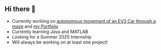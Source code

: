 ## Hi there 👋 

<!--
**CookOLo/CookOLo** is a ✨ _special_ ✨ repository because its `README.md` (this file) appears on your GitHub profile.

Here are some ideas to get you started:

- 🔭 I’m currently working on ...
- 🌱 I’m currently learning ...
- 👯 I’m looking to collaborate on ...
- 🤔 I’m looking for help with ...
- 💬 Ask me about ...
- 📫 How to reach me: ...
- 😄 Pronouns: ...
- ⚡ Fun fact: ...
-->

- Currently working on [autonomous movement of an EV3 Car through a maze](https://github.com/CookOLo/EV3Car) and [my Portfolio](https://github.com/CookOLo/NewPortfolio)
- Currently learning Java and MATLAB
- Looking for a Summer 2025 Internship
- Will always be working on at least one project!
